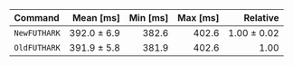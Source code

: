 | Command | Mean [ms] | Min [ms] | Max [ms] | Relative |
|:---|---:|---:|---:|---:|
| `NewFUTHARK` | 392.0 ± 6.9 | 382.6 | 402.6 | 1.00 ± 0.02 |
| `OldFUTHARK` | 391.9 ± 5.8 | 381.9 | 402.6 | 1.00 |
